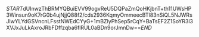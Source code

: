 $START$dUInwzThBRMYQBuiEVV99ogvReU5DQPaZmQoHKjbnT+th11UWsHP3Winsun9oK7rG0b4ujNjjQ88f2/cds2936KqmyOmmeecBTl83nSiQL5NJWRsJlwYLYdGSVncnLFsstNWEdCYyG+1mBZlyPhSep5rCqY+BaTsEF2Z1SoYR3l3XVJxJuLkAxroJRbFDffzqba6flRUL0aBDn9orJmnDw==$END$